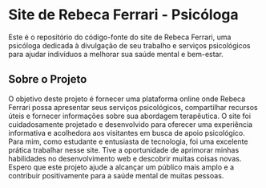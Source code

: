 <h1>Site de Rebeca Ferrari - Psicóloga</h1>
<p>Este é o repositório do código-fonte do site de Rebeca Ferrari, uma psicóloga dedicada à divulgação de seu trabalho e serviços psicológicos para ajudar indivíduos a melhorar sua saúde mental e bem-estar.</p>

<h2>Sobre o Projeto</h2>
<p>O objetivo deste projeto é fornecer uma plataforma online onde Rebeca Ferrari possa apresentar seus serviços psicológicos, compartilhar recursos úteis e fornecer informações sobre sua abordagem terapêutica. O site foi cuidadosamente projetado e desenvolvido para oferecer uma experiência informativa e acolhedora aos visitantes em busca de apoio psicológico. Para mim, como estudante e entusiasta de tecnologia, foi uma excelente prática trabalhar nesse site. Tive a oportunidade de aprimorar minhas habilidades no desenvolvimento web e descobrir muitas coisas novas. Espero que este projeto ajude a alcançar um público mais amplo e a contribuir positivamente para a saúde mental de muitas pessoas.</p>
